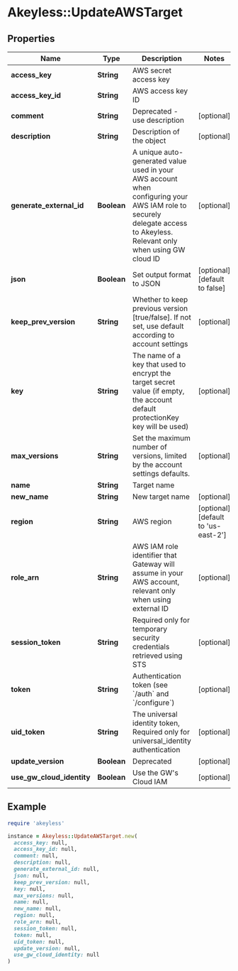 # Akeyless::UpdateAWSTarget

## Properties

| Name | Type | Description | Notes |
| ---- | ---- | ----------- | ----- |
| **access_key** | **String** | AWS secret access key |  |
| **access_key_id** | **String** | AWS access key ID |  |
| **comment** | **String** | Deprecated - use description | [optional] |
| **description** | **String** | Description of the object | [optional] |
| **generate_external_id** | **Boolean** | A unique auto-generated value used in your AWS account when configuring your AWS IAM role to securely delegate access to Akeyless. Relevant only when using GW cloud ID | [optional] |
| **json** | **Boolean** | Set output format to JSON | [optional][default to false] |
| **keep_prev_version** | **String** | Whether to keep previous version [true/false]. If not set, use default according to account settings | [optional] |
| **key** | **String** | The name of a key that used to encrypt the target secret value (if empty, the account default protectionKey key will be used) | [optional] |
| **max_versions** | **String** | Set the maximum number of versions, limited by the account settings defaults. | [optional] |
| **name** | **String** | Target name |  |
| **new_name** | **String** | New target name | [optional] |
| **region** | **String** | AWS region | [optional][default to &#39;us-east-2&#39;] |
| **role_arn** | **String** | AWS IAM role identifier that Gateway will assume in your AWS account, relevant only when using external ID | [optional] |
| **session_token** | **String** | Required only for temporary security credentials retrieved using STS | [optional] |
| **token** | **String** | Authentication token (see &#x60;/auth&#x60; and &#x60;/configure&#x60;) | [optional] |
| **uid_token** | **String** | The universal identity token, Required only for universal_identity authentication | [optional] |
| **update_version** | **Boolean** | Deprecated | [optional] |
| **use_gw_cloud_identity** | **Boolean** | Use the GW&#39;s Cloud IAM | [optional] |

## Example

```ruby
require 'akeyless'

instance = Akeyless::UpdateAWSTarget.new(
  access_key: null,
  access_key_id: null,
  comment: null,
  description: null,
  generate_external_id: null,
  json: null,
  keep_prev_version: null,
  key: null,
  max_versions: null,
  name: null,
  new_name: null,
  region: null,
  role_arn: null,
  session_token: null,
  token: null,
  uid_token: null,
  update_version: null,
  use_gw_cloud_identity: null
)
```

